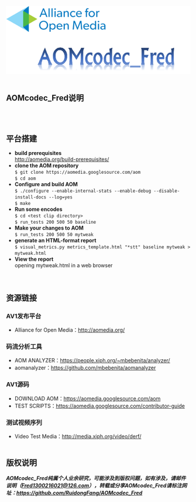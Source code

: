 <div align="center">
  <img src="https://github.com/RuidongFang/AOMcodec_Fred/blob/master/AOMcodec_Fred_logo.png"><br><br>
</div>


## AOMcodec_Fred说明
</br></br>
## 平台搭建
* **build prerequisites**</br>
http://aomedia.org/build-prerequisites/</br>
* **clone the AOM repository**</br>
    `$ git clone https://aomedia.googlesource.com/aom`</br>
    `$ cd aom`</br>
* **Configure and build AOM**</br>
    `$ ./configure --enable-internal-stats --enable-debug --disable-install-docs --log=yes`</br>
    `$ make`</br>
* **Run some encodes**</br>
    `$ cd <test clip directory>`</br>
    `$ run_tests 200 500 50 baseline`</br>
* **Make your changes to AOM**</br>
    `$ run_tests 200 500 50 mytweak`</br>
* **generate an HTML-format report**</br>
    `$ visual_metrics.py metrics_template.html "*stt" baseline mytweak > mytweak.html`</br>
* **View the report**</br>
opening mytweak.html in a web browser</br>
</br></br>
## 资源链接
### AV1发布平台
* Alliance for Open Media：http://aomedia.org/
### 码流分析工具
* AOM ANALYZER：https://people.xiph.org/~mbebenita/analyzer/
* aomanalyzer：https://github.com/mbebenita/aomanalyzer
### AV1源码
* DOWNLOAD AOM：https://aomedia.googlesource.com/aom
* TEST SCRIPTS：https://aomedia.googlesource.com/contributor-guide
### 测试视频序列
* Video Test Media：http://media.xiph.org/video/derf/
</br></br>
## 版权说明
***AOMcodec_Fred纯属个人业余研究，可能涉及到版权问题，如有涉及，请邮件说明（Fred1300216021@126.com），转载或分享AOMcodec_Fred请标注网址：https://github.com/RuidongFang/AOMcodec_Fred***
